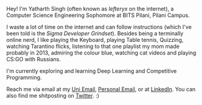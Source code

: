 Hey! I'm Yatharth Singh (often known as _lefteryx_ on the internet), a Computer Science Engineering Sophomore at BITS Pilani, Pilani Campus.

I waste a lot of time on the internet and can follow instructions (which I've been told is the _Sigma Developer Grindset_).
Besides being a terminally online nerd, I like playing the Keyboard, playing Table tennis, Quizzing, watching Tarantino flicks, listening to that one playlist my mom made probably in 2013, admiring the colour blue, watching cat videos and playing CS:GO with Russians.

I'm currently exploring and learning Deep Learning and Competitive Programming.

Reach me via email at my [Uni Email](mailto:f20220146@pilani.bits-pilani.ac.in), [Personal Email](mailto:lft@duck.com), or at [LinkedIn](www.linkedin.com/in/yath). 
You can also find me shitposting on [Twitter](https://twitter.com/golu_molu_bacha). :)
